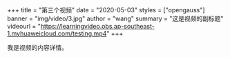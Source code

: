 +++
title = "第三个视频"
date = "2020-05-03"
styles = ["opengauss"]
banner = "img/video/3.jpg"
author = "wang"
summary = "这是视频的副标题"
videourl = "https://learningvideo.obs.ap-southeast-1.myhuaweicloud.com/testing.mp4"
+++

我是视频的内容详情。